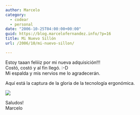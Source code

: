 ```yaml
---
author: Marcelo
category:
  - codear
  - personal
date: "2006-10-25T04:00:00+00:00"
guid: https://blog.marcelofernandez.info/?p=16
title: Mi Nuevo Sillón
url: /2006/10/mi-nuevo-sillon/

---
```

Estoy taaan feliiiz por mi nueva adquisición!!!  
Costó, costó y al fin llegó. :-D  
Mi espalda y mis nervios me lo agradecerán.

Aquí está la captura de la gloria de la tecnología ergonómica.

[![](http://photos1.blogger.com/blogger2/448/981953459584652/320/IMG_0659.jpg)](http://photos1.blogger.com/blogger2/448/981953459584652/1600/IMG_0659.jpg)

Saludos!  
Marcelo
